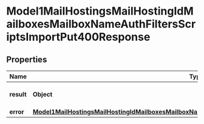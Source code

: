 

# Model1MailHostingsMailHostingIdMailboxesMailboxNameAuthFiltersScriptsImportPut400Response


## Properties

| Name | Type | Description | Notes |
|------------ | ------------- | ------------- | -------------|
|**result** | **Object** | Result of the HTTP request |  |
|**error** | [**Model1MailHostingsMailHostingIdMailboxesMailboxNameAuthFiltersScriptsImportPut400ResponseAllOfError**](Model1MailHostingsMailHostingIdMailboxesMailboxNameAuthFiltersScriptsImportPut400ResponseAllOfError.md) |  |  [optional] |



